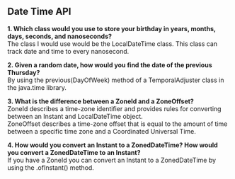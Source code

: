 ## Date Time API

**1. Which class would you use to store your birthday in years, months, days, seconds, and nanoseconds?**\
The class I would use would be the LocalDateTime class. This class can track date and time to every nanosecond.

**2. Given a random date, how would you find the date of the previous Thursday?**\
By using the previous(DayOfWeek) method of a TemporalAdjuster class in the java.time library.

**3. What is the difference between a ZoneId and a ZoneOffset?**\
ZoneId describes a time-zone identifier and provides rules for converting between an Instant and LocalDateTime object.\
ZoneOffset describes a time-zone offset that is equal to the amount of time between a specific time zone and a Coordinated Universal Time.

**4. How would you convert an Instant to a ZonedDateTime? How would you convert a ZonedDateTime to an Instant?**\
If you have a ZoneId you can convert an Instant to a ZonedDateTime by using the .ofInstant() method.
